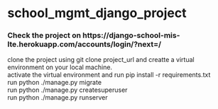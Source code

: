 # school_mgmt_django_project
<h3>Check the project on https://django-school-mis-lte.herokuapp.com/accounts/login/?next=/</h3>
clone the project using git clone project_url and creatte a virtual environment on your local machine.<br>
activate the virtual environment and run pip install -r requirements.txt<br>
run python ./manage.py migrate<br>
run python ./manage.py createsuperuser<br>
run python ./manage.py runserver
